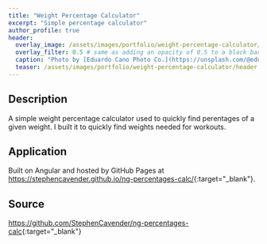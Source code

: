 ```yaml
---
title: "Weight Percentage Calculator"
excerpt: "Simple percentage calculator"
author_profile: true
header:
  overlay_image: /assets/images/portfolio/weight-percentage-calculator/header.jpg
  overlay_filter: 0.5 # same as adding an opacity of 0.5 to a black background
  caption: "Photo by [Eduardo Cano Photo Co.](https://unsplash.com/@eduardocanophotoco) on [Unsplash](https://unsplash.com)"
  teaser: /assets/images/portfolio/weight-percentage-calculator/header.jpg
---
```


## Description

A simple weight percentage calculator used to quickly find perentages of a given weight. I built it to quickly find weights needed for workouts.

## Application

Built on Angular and hosted by GitHub Pages at <https://stephencavender.github.io/ng-percentages-calc/>{:target="\_blank"}.

## Source

<https://github.com/StephenCavender/ng-percentages-calc>{:target="\_blank"}
